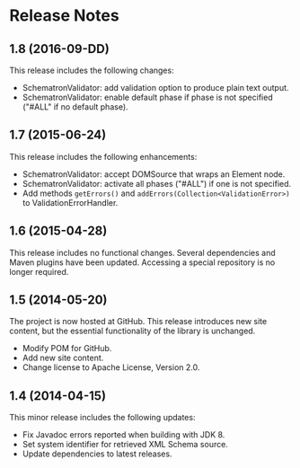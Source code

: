 ﻿# Release Notes

## 1.8 (2016-09-DD)
This release includes the following changes:

* SchematronValidator: add validation option to produce plain text output.
* SchematronValidator: enable default phase if phase is not specified ("#ALL" if no default phase).

## 1.7 (2015-06-24)
This release includes the following enhancements:

* SchematronValidator: accept DOMSource that wraps an Element node.
* SchematronValidator: activate all phases ("#ALL") if one is not specified.
* Add methods `getErrors()` and `addErrors(Collection<ValidationError>)` to 
ValidationErrorHandler.

## 1.6 (2015-04-28)
This release includes no functional changes. Several dependencies and Maven 
plugins have been updated. Accessing a special repository is no longer required.

## 1.5 (2014-05-20)
The project is now hosted at GitHub. This release introduces new site content, 
but the essential functionality of the library is unchanged.

* Modify POM for GitHub.
* Add new site content.
* Change license to Apache License, Version 2.0.

## 1.4 (2014-04-15)
This minor release includes the following updates:

* Fix Javadoc errors reported when building with JDK 8.
* Set system identifier for retrieved XML Schema source.
* Update dependencies to latest releases.
